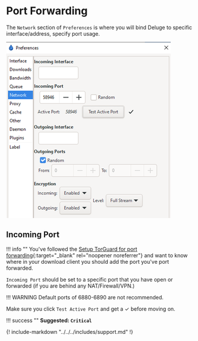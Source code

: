 # Port Forwarding

The `Network` section of `Preferences` is where you will bind Deluge to specific interface/address, specify port usage.

![!Network Settings](images/Deluge-port-forwarding.png)

## Incoming Port

!!! info ""
    You've followed the [Setup TorGuard for port forwarding](/Misc/How-to-setup-Torguard-for-port-forwarding/){:target="_blank" rel="noopener noreferrer"} and want to know where in your download client you should add the port you've port forwarded.

`Incoming Port` should be set to a specific port that you have open or forwarded (if you are behind any NAT/Firewall/VPN.)

!!! WARNING
    Default ports of 6880-6890 are not recommended.

Make sure you click `Test Active Port` and get a ✓ before moving on.

!!! success ""
    **Suggested: `Critical`**

{! include-markdown "../../../includes/support.md" !}
<!-- --8<-- "includes/support.md" -->
